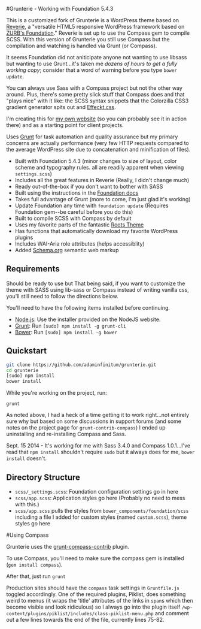 #Grunterie - Working with Foundation 5.4.3

This is a customized fork of Grunterie is a WordPress theme based on [Reverie](http://themefortress.com/reverie/), a "versatile HTML5 responsive WordPress framework based on [ZURB's Foundation](http://foundation.zurb.com/)." Reverie is set up to use the Compass gem to compile SCSS. With this version of Grunterie you still use Compass but the compilation and watching is handled via Grunt (or Compass).

It seems Foundation did not aniticipate anyone not wanting to use libsass but wanting to use Grunt...it's taken me _dozens of hours to get a fully working copy_; consider that a word of warning before you type `bower update`.

You can always use Sass with a Compass project but not the other way around. Plus, there's some pretty slick stuff that Compass does and that "plays nice" with it like: the SCSS syntax snippets that the Colorzilla CSS3 gradient generator spits out and [Effeckt.css](http://h5bp.github.io/Effeckt.css/).

I'm creating this for [my own website](http://www.adaminfinitum.com/) (so you can probably see it in action there) and as a starting point for client projects.

Uses [Grunt](http://gruntjs.com/) for task automation and quality assurance but my primary concerns are actually performance (very few HTTP requests compared to the average WordPress site due to concatenation and minification of files).
 * Built with Foundation 5.4.3 (minor changes to size of layout, color scheme and typography rules. all are readily apparent when viewing `settings.scss`)
 * Includes all the great features in Reverie (Really, I didn't change much)
 * Ready out-of-the-box if you don't want to bother with SASS
 * Built using the instructions in the [Foundation docs](http://foundation.zurb.com/docs/sass.html)
 * Takes full advantage of Grunt (more to come, I'm just glad it's working)
 * Update Foundation any time with ```foundation update``` (Requires Foundation gem--be careful before you do this)
 * Built to compile SCSS with Compass by default
 * Uses my favorite parts of the fantastic [Roots Theme](http://roots.io/)
 * Has functions that automatically download my favorite WordPress plugins
 * Includes WAI-Aria role attributes (helps accessiblity)
 * Added [Schema.org](http://schema.org/) semantic web markup

## Requirements

Should be ready to use but That being said, if you want to customize the theme with SASS using lib-sass or Compass instead of writing vanilla css, you'll still need to follow the directions below.

You'll need to have the following items installed before continuing.

  * [Node.js](http://nodejs.org): Use the installer provided on the NodeJS website.
  * [Grunt](http://gruntjs.com/): Run `[sudo] npm install -g grunt-cli`
  * [Bower](http://bower.io): Run `[sudo] npm install -g bower`

## Quickstart

```bash
git clone https://github.com/adaminfinitum/grunterie.git
cd grunterie
[sudo] npm install
bower install
```

While you're working on the project, run:

`grunt`

As noted above, I had a heck of a time getting it to work right...not entirely sure why but based on some discussions in support forums (and some notes on the project page for `grunt-contrib-compass`) I ended up uninstalling and re-installing Compass and Sass. 

Sept. 15 2014 - It's working for me with Sass 3.4.0 and Compass 1.0.1...I've read that `npm install` shouldn't require  `sudo` but it always does for me, `bower install` doesn't.

## Directory Structure

  * `scss/_settings.scss`: Foundation configuration settings go in here
  * `scss/app.scss`: Application styles go here (Probably no need to mess with this.)
  * `scss/app.scss` pulls the styles from `bower_components/foundation/scss` including a file I added for custom styles (named `custom.scss`), theme styles go here 

#Using Compass

Grunterie uses the [grunt-compass-contrib](https://github.com/gruntjs/grunt-contrib-compass) plugin.

To use Compass, you'll need to make sure the compass gem is installed (```gem install compass```).

After that, just run `grunt`

Production sites should have the `compass` task settings in `Gruntfile.js` toggled accordingly. One of the required plugins, Piklist, does something weird to menus (it wraps the 'title' attributes of the links in `span`s which then become visible and look ridiculous) so I always go into the plugin itself `/wp-content/plugins/piklist/includes/class-piklist-menu.php` and comment out a few lines towards the end of the file, currently lines 75-82.
